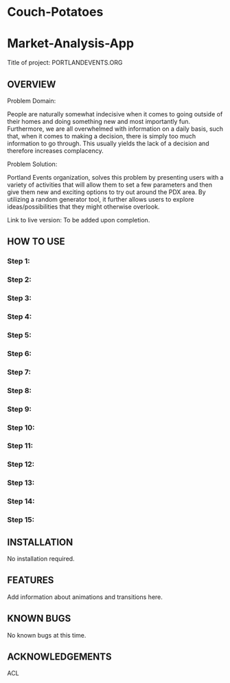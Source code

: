 # Couch-Potatoes

# Market-Analysis-App

Title of project: PORTLANDEVENTS.ORG

## OVERVIEW

Problem Domain: 

People are naturally somewhat indecisive when it comes to going outside of their homes and doing something new and most importantly fun.  Furthermore, we are all overwhelmed with information on a daily basis, such that, when it comes to making a decision, there is simply too much information to go through. This usually yields the lack of a decision and therefore increases complacency. 

Problem Solution: 

Portland Events organization, solves this problem by presenting users with a variety of activities that will allow them to set a few parameters and then give them new and exciting options to try out around the PDX area. By utilizing a random generator tool, it further allows users to explore ideas/possibilities that they might otherwise overlook. 

Link to live version: To be added upon completion.

## HOW TO USE

### Step 1: 
### Step 2: 
### Step 3: 
### Step 4: 
### Step 5: 
### Step 6: 
### Step 7: 
### Step 8: 
### Step 9: 
### Step 10: 
### Step 11: 
### Step 12: 
### Step 13: 
### Step 14:
### Step 15:  

## INSTALLATION

No installation required. 

## FEATURES

Add information about animations and transitions here. 

## KNOWN BUGS
 
No known bugs at this time. 

## ACKNOWLEDGEMENTS

ACL
